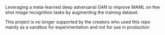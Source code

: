 Leveraging a meta-learned deep adversarial GAN to improve MAML on few shot image recognition tasks by augmenting the training dataset.


This project is no longer supported by the creators who used this repo mainly as a sandbox for experimentation and not for use in production 
